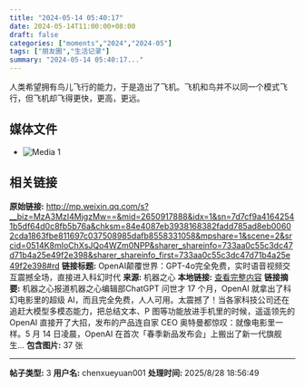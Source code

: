 ```yaml
---
title: "2024-05-14 05:40:17"
date: 2024-05-14T11:00:00+08:00
draft: false
categories: ["moments","2024","2024-05"]
tags: ["朋友圈","生活记录"]
summary: "2024-05-14 05:40:17..."
---
```


人类希望拥有鸟儿飞行的能力，于是造出了飞机。飞机和鸟并不以同一个模式飞行，但飞机却飞得更快，更高，更远。

## 媒体文件

- ![Media 1](/Moments/photos/2024-05-14/202405140540170.jpg)

## 相关链接

**原始链接:** http://mp.weixin.qq.com/s?__biz=MzA3MzI4MjgzMw==&mid=2650917888&idx=1&sn=7d7cf9a41642541b5df64d0c8fb5b76a&chksm=84e4087eb3938168382fadd785ad8eb00602cda1863fbe811697c037508985dafb8558331058&mpshare=1&scene=2&srcid=0514K8mIoChXsJQo4WZm0NPP&sharer_shareinfo=733aa0c55c3dc47d71b4a25e49f2e398&sharer_shareinfo_first=733aa0c55c3dc47d71b4a25e49f2e398#rd
**链接标题:** OpenAI颠覆世界：GPT-4o完全免费，实时语音视频交互震撼全场，直接进入科幻时代
**来源:** 机器之心
**本地链接:** [查看完整内容](/link_content/2024/05/2024-05-14-1/link_content/)
**链接摘要:** 机器之心报道机器之心编辑部ChatGPT 问世才 17 个月，OpenAI 就拿出了科幻电影里的超级 AI，而且完全免费，人人可用。太震撼了！当各家科技公司还在追赶大模型多模态能力，把总结文本、P 图等功能放进手机里的时候，遥遥领先的 OpenAI 直接开了大招，发布的产品连自家 CEO 奥特曼都惊叹：就像电影里一样。5 月 14 日凌晨，OpenAI 在首次「春季新品发布会」上搬出了新一代旗舰生...
**包含图片:** 37 张

---

**帖子类型:** 3
**用户名:** chenxueyuan001
**处理时间:** 2025/8/28 18:56:49